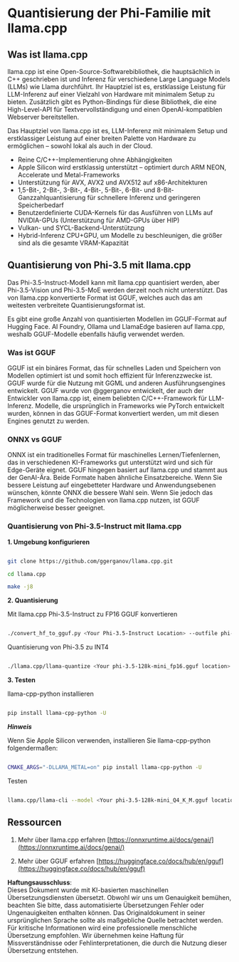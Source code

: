 # **Quantisierung der Phi-Familie mit llama.cpp**

## **Was ist llama.cpp**

llama.cpp ist eine Open-Source-Softwarebibliothek, die hauptsächlich in C++ geschrieben ist und Inferenz für verschiedene Large Language Models (LLMs) wie Llama durchführt. Ihr Hauptziel ist es, erstklassige Leistung für LLM-Inferenz auf einer Vielzahl von Hardware mit minimalem Setup zu bieten. Zusätzlich gibt es Python-Bindings für diese Bibliothek, die eine High-Level-API für Textvervollständigung und einen OpenAI-kompatiblen Webserver bereitstellen.

Das Hauptziel von llama.cpp ist es, LLM-Inferenz mit minimalem Setup und erstklassiger Leistung auf einer breiten Palette von Hardware zu ermöglichen – sowohl lokal als auch in der Cloud.

- Reine C/C++-Implementierung ohne Abhängigkeiten
- Apple Silicon wird erstklassig unterstützt – optimiert durch ARM NEON, Accelerate und Metal-Frameworks
- Unterstützung für AVX, AVX2 und AVX512 auf x86-Architekturen
- 1,5-Bit-, 2-Bit-, 3-Bit-, 4-Bit-, 5-Bit-, 6-Bit- und 8-Bit-Ganzzahlquantisierung für schnellere Inferenz und geringeren Speicherbedarf
- Benutzerdefinierte CUDA-Kernels für das Ausführen von LLMs auf NVIDIA-GPUs (Unterstützung für AMD-GPUs über HIP)
- Vulkan- und SYCL-Backend-Unterstützung
- Hybrid-Inferenz CPU+GPU, um Modelle zu beschleunigen, die größer sind als die gesamte VRAM-Kapazität

## **Quantisierung von Phi-3.5 mit llama.cpp**

Das Phi-3.5-Instruct-Modell kann mit llama.cpp quantisiert werden, aber Phi-3.5-Vision und Phi-3.5-MoE werden derzeit noch nicht unterstützt. Das von llama.cpp konvertierte Format ist GGUF, welches auch das am weitesten verbreitete Quantisierungsformat ist.

Es gibt eine große Anzahl von quantisierten Modellen im GGUF-Format auf Hugging Face. AI Foundry, Ollama und LlamaEdge basieren auf llama.cpp, weshalb GGUF-Modelle ebenfalls häufig verwendet werden.

### **Was ist GGUF**

GGUF ist ein binäres Format, das für schnelles Laden und Speichern von Modellen optimiert ist und somit hoch effizient für Inferenzzwecke ist. GGUF wurde für die Nutzung mit GGML und anderen Ausführungsengines entwickelt. GGUF wurde von @ggerganov entwickelt, der auch der Entwickler von llama.cpp ist, einem beliebten C/C++-Framework für LLM-Inferenz. Modelle, die ursprünglich in Frameworks wie PyTorch entwickelt wurden, können in das GGUF-Format konvertiert werden, um mit diesen Engines genutzt zu werden.

### **ONNX vs GGUF**

ONNX ist ein traditionelles Format für maschinelles Lernen/Tiefenlernen, das in verschiedenen KI-Frameworks gut unterstützt wird und sich für Edge-Geräte eignet. GGUF hingegen basiert auf llama.cpp und stammt aus der GenAI-Ära. Beide Formate haben ähnliche Einsatzbereiche. Wenn Sie bessere Leistung auf eingebetteter Hardware und Anwendungsebenen wünschen, könnte ONNX die bessere Wahl sein. Wenn Sie jedoch das Framework und die Technologien von llama.cpp nutzen, ist GGUF möglicherweise besser geeignet.

### **Quantisierung von Phi-3.5-Instruct mit llama.cpp**

**1. Umgebung konfigurieren**

```bash

git clone https://github.com/ggerganov/llama.cpp.git

cd llama.cpp

make -j8

```

**2. Quantisierung**

Mit llama.cpp Phi-3.5-Instruct zu FP16 GGUF konvertieren

```bash

./convert_hf_to_gguf.py <Your Phi-3.5-Instruct Location> --outfile phi-3.5-128k-mini_fp16.gguf

```

Quantisierung von Phi-3.5 zu INT4

```bash

./llama.cpp/llama-quantize <Your phi-3.5-128k-mini_fp16.gguf location> ./gguf/phi-3.5-128k-mini_Q4_K_M.gguf Q4_K_M

```

**3. Testen**

llama-cpp-python installieren

```bash

pip install llama-cpp-python -U

```

***Hinweis***

Wenn Sie Apple Silicon verwenden, installieren Sie llama-cpp-python folgendermaßen:

```bash

CMAKE_ARGS="-DLLAMA_METAL=on" pip install llama-cpp-python -U

```

Testen

```bash

llama.cpp/llama-cli --model <Your phi-3.5-128k-mini_Q4_K_M.gguf location> --prompt "<|user|>\nCan you introduce .NET<|end|>\n<|assistant|>\n"  --gpu-layers 10

```

## **Ressourcen**

1. Mehr über llama.cpp erfahren [https://onnxruntime.ai/docs/genai/](https://onnxruntime.ai/docs/genai/)

2. Mehr über GGUF erfahren [https://huggingface.co/docs/hub/en/gguf](https://huggingface.co/docs/hub/en/gguf)

**Haftungsausschluss**:  
Dieses Dokument wurde mit KI-basierten maschinellen Übersetzungsdiensten übersetzt. Obwohl wir uns um Genauigkeit bemühen, beachten Sie bitte, dass automatisierte Übersetzungen Fehler oder Ungenauigkeiten enthalten können. Das Originaldokument in seiner ursprünglichen Sprache sollte als maßgebliche Quelle betrachtet werden. Für kritische Informationen wird eine professionelle menschliche Übersetzung empfohlen. Wir übernehmen keine Haftung für Missverständnisse oder Fehlinterpretationen, die durch die Nutzung dieser Übersetzung entstehen.
